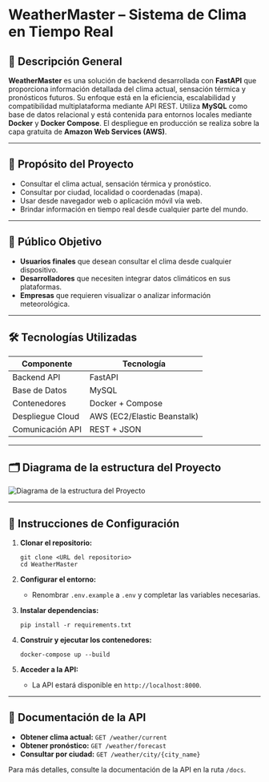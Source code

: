 # WeatherMaster – Sistema de Clima en Tiempo Real

## 📌 Descripción General

**WeatherMaster** es una solución de backend desarrollada con **FastAPI** que proporciona información detallada del clima actual, sensación térmica y pronósticos futuros. Su enfoque está en la eficiencia, escalabilidad y compatibilidad multiplataforma mediante API REST. Utiliza **MySQL** como base de datos relacional y está contenida para entornos locales mediante **Docker** y **Docker Compose**. El despliegue en producción se realiza sobre la capa gratuita de **Amazon Web Services (AWS)**.

---

## 🎯 Propósito del Proyecto

- Consultar el clima actual, sensación térmica y pronóstico.
- Consultar por ciudad, localidad o coordenadas (mapa).
- Usar desde navegador web o aplicación móvil vía web.
- Brindar información en tiempo real desde cualquier parte del mundo.

---

## 👥 Público Objetivo

- **Usuarios finales** que desean consultar el clima desde cualquier dispositivo.
- **Desarrolladores** que necesiten integrar datos climáticos en sus plataformas.
- **Empresas** que requieren visualizar o analizar información meteorológica.

---

## 🛠️ Tecnologías Utilizadas

| Componente        | Tecnología     |
|-------------------|----------------|
| Backend API       | FastAPI        |
| Base de Datos     | MySQL          |
| Contenedores      | Docker + Compose |
| Despliegue Cloud  | AWS (EC2/Elastic Beanstalk) |
| Comunicación API  | REST + JSON    |

---

## 🗂️ Diagrama de la estructura del Proyecto

![Diagrama de la estructura del Proyecto](/img/clime.png)

---

## 🚀 Instrucciones de Configuración

1. **Clonar el repositorio:**
   ```
   git clone <URL del repositorio>
   cd WeatherMaster
   ```

2. **Configurar el entorno:**
   - Renombrar `.env.example` a `.env` y completar las variables necesarias.

3. **Instalar dependencias:**
   ```
   pip install -r requirements.txt
   ```

4. **Construir y ejecutar los contenedores:**
   ```
   docker-compose up --build
   ```

5. **Acceder a la API:**
   - La API estará disponible en `http://localhost:8000`.

---

## 📄 Documentación de la API

- **Obtener clima actual:** `GET /weather/current`
- **Obtener pronóstico:** `GET /weather/forecast`
- **Consultar por ciudad:** `GET /weather/city/{city_name}`

Para más detalles, consulte la documentación de la API en la ruta `/docs`.